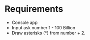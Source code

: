 # Requirements

- Console app
- Input ask number 1 - 100 Billion
- Draw asterisks (*) from number + 2.
